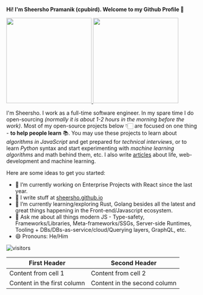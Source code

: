 **Hi! I'm Sheersho Pramanik (cpubird). Welcome to my Github Profile 👋**

<a href="https://github.com/sheersho">
  <img height="225" src="https://github-readme-stats.vercel.app/api?username=sheersho&show_icons=true&theme=dark&include_all_commits=true&count_private=true"/>
  <img height="225" src="https://github-readme-stats.vercel.app/api/top-langs/?username=sheersho&theme=dark"/>
</a>

I'm Sheersho. I work as a full-time software engineer. In my spare time I do open-sourcing _(normally it is about 1-2 hours in the morning before the work)_. Most of my open-source projects below 👇🏻 are focused on one thing -  **to help people learn** 📚. You may use these projects to learn about _algorithms in JavaScript_ and get prepared for _technical interviews_, or to learn _Python_ syntax and start experimenting with _machine learning algorithms_ and math behind them, etc. I also write [articles](https://dev.to/sheersho) about life, web-development and machine learning.

Here are some ideas to get you started:
- 🔭 I’m currently working on Enterprise Projects with React since the last year.
- 📝 I write stuff at [sheersho.github.io](https://sheersho.github.io)
- 🌱 I’m currently learning/exploring Rust, Golang besides all the latest and great things happening in the Front-end/Javascript ecosystem.
- 💬 Ask me about all things modern JS - Type-safety, Frameworks/Libraries, Meta-frameworks/SSGs, Server-side Runtimes, Tooling + DBs/DBs-as-service/cloud/Querying layers, GraphQL, etc.
- 😄 Pronouns: He/Him




![visitors](https://img.shields.io/badge/dynamic/json?color=informational&label=visitor%20count&query=value&url=https://api.countapi.xyz/hit/sheersho.sheersho/readme)

First Header | Second Header
------------ | -------------
Content from cell 1 | Content from cell 2
Content in the first column | Content in the second column
